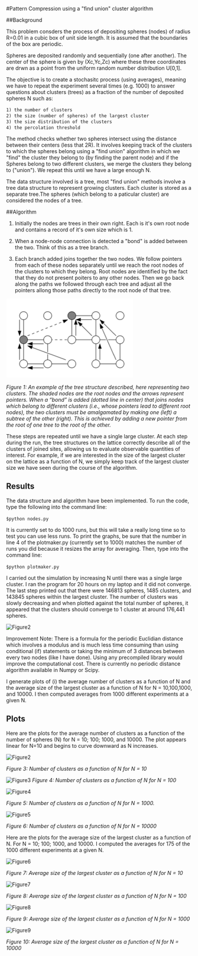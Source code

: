 
#Pattern Compression using a "find union" cluster algorithm


##Background

This problem consders the process of depositing spheres (nodes) of radius R=0.01 in a cubic box of unit side length. It is assumed that the boundaries of the box are periodic.

Spheres are deposited randomly and sequentially (one after another). The center of the sphere is given by (Xc,Yc,Zc) where these three coordinates are drwn as a point from the uniform random number distribution U[0,1].

The objective is to create a stochasitc process (using averages), meaning we have to repeat the experiment several times (e.g. 1000) to answer questions about clusters (trees) as a fraction of the number of deposited spheres N such as:
```
1) the number of clusters
2) the size (number of spheres) of the largest cluster
3) the size distribution of the clusters
4) the percolation threshold
```
The method checks whether two spheres intersect using the distance between their centers (less that 2R). It involves keeping track of the clusters to which the spheres belong using a "find union" algorithm in which we "find" the cluster they belong to (by finding the parent node) and if the Spheres belong to two different clusters, we merge the clusters they belong to ("union"). We repeat this until we have a large enough N.

The data structure involved is a tree, most "find union" methods involve a tree data structure to represent growing clusters. Each cluster is stored as a separate tree.The spheres (which belong to a paticular cluster) are considered the nodes of a tree.


##Algorithm

1) Initially the nodes are trees in their own right. Each is it's own root node and contains a record of it's own size which is 1.

2) When a node-node connection is detected a "bond" is added between the two. Think of this as a tree branch.

3) Each branch added joins together the two nodes. We follow pointers from each of these nodes separately until we reach the root nodes of the clusters to which they belong. Root nodes are identified by the fact that they do not present poiters to any other nodes. Then we go back along the paths we followed through each tree and adjust all the pointers allong those paths directly to the root node of that tree.


 ![Figure1](https://raw.githubusercontent.com/AlishaMechtley/TreePatternCompression/master/images/Algorithm.png)


*Figure 1: An example of the tree structure described, here representing two clusters. The shaded nodes are the root nodes and the arrows represent pointers. When a “bond” is added (dotted line in center) that joins nodes which belong to different clusters (i.e., whose pointers lead to different root nodes), the two clusters must be amalgamated by making one (left) a subtree of the other (right). This is achieved by adding a new pointer from the root of one tree to the root of the other.*


These steps are repeated until we have a single large cluster. At each step during the run, the tree structures on the lattice correctly describe all of the clusters of joined sites, allowing us to evaluate observable quantities of interest. For example, if we are interested in the size of the largest cluster on the lattice as a function of N, we simply keep track of the largest cluster size we have seen during the course of the algorithm.


## Results

The data structure and algorithm have been implemented.  To run the code, type the following into the command line:

```$python nodes.py```

It is currently set to do 1000 runs, but this will take a really long time so to test you can use less runs. To print the graphs, be sure that the number in line 4 of the plotmaker.py (currently set to 1000) matches the number of runs you did because it resizes the array for averaging. Then, type into the command line:

```$python plotmaker.py```


I carried out the simulation by increasing N until there was a single large cluster.  I ran the program for 20 hours on my laptop and it did not converge. The last step printed out that there were 146813 spheres, 1485 clusters, and 143845 spheres within the largest cluster.  The number of clusters was slowly decreasing and when plotted against the total number of spheres, it appeared that the clusters should converge to 1 cluster at around 176,441 spheres.

 ![Figure2](https://raw.githubusercontent.com/AlishaMechtley/TreePatternCompression/master/images/Results.png)


Improvement Note: There is a formula for the periodic Euclidian distance which involves a modulus and is much less time consuming than using conditional (if) statements or taking the minimum of 3 distances between every two nodes (like I have done). Using any precompiled library would improve the computational cost. There is currently no periodic distance algorithm available in Numpy or Scipy. 

I generate plots of (i) the average number of clusters as a function of N and the average size of the largest cluster as a function of N for N = 10,100,1000, and 10000. I then computed averages from 1000 different experiments at a given N.

## Plots

Here are the plots for the average number of clusters as a function of the number of spheres (N) for N = 10; 100; 1000, and 10000.  The plot appears linear for N=10 and begins to curve downward as N increases.

 ![Figure2](https://raw.githubusercontent.com/AlishaMechtley/TreePatternCompression/master/images/ClustersVsSpheres10.png)
 
*Figure 3: Number of clusters as a function of N for N = 10*

 ![Figure3](https://raw.githubusercontent.com/AlishaMechtley/TreePatternCompression/master/images/ClustersVsSpheres100.png)
*Figure 4: Number of clusters as a function of N for N = 100*

 ![Figure4](https://raw.githubusercontent.com/AlishaMechtley/TreePatternCompression/master/images/ClustersVsSpheres1000.png)

*Figure 5: Number of clusters as a function of N for N = 1000.*

 ![Figure5](https://raw.githubusercontent.com/AlishaMechtley/TreePatternCompression/master/images/ClustersVsSpheres10000.png)

*Figure 6: Number of clusters as a function of N for N = 10000*

Here are the plots for the average size of the largest cluster as a function of N. For N = 10; 100; 1000, and 10000.  I computed the averages for 175 of the 1000 different experiments  at a given N.

  ![Figure6](https://raw.githubusercontent.com/AlishaMechtley/TreePatternCompression/master/images/ClusterSizeVsSpheres10.png)

*Figure 7: Average size of the largest cluster as a function of N for N = 10*
 
  ![Figure7](https://raw.githubusercontent.com/AlishaMechtley/TreePatternCompression/master/images/ClusterSizeVsSpheres100.png)

*Figure 8: Average size of the largest cluster as a function of N for N = 100*

 ![Figure8](https://raw.githubusercontent.com/AlishaMechtley/TreePatternCompression/master/images/ClusterSizeVsSpheres1000.png)

*Figure 9:  Average size of the largest cluster as a function of N for N = 1000*
 
  ![Figure9](https://raw.githubusercontent.com/AlishaMechtley/TreePatternCompression/master/images/ClusterSizeVsSpheres1000.png)

*Figure 10: Average size of the largest cluster as a function of N for N = 10000*
